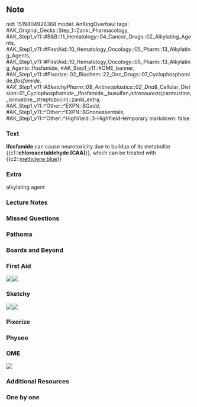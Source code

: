 ## Note
nid: 1519404926368
model: AnKingOverhaul
tags: #AK_Original_Decks::Step_1::Zanki_Pharmacology, #AK_Step1_v11::#B&B::11_Hematology::04_Cancer_Drugs::02_Alkylating_Agents, #AK_Step1_v11::#FirstAid::10_Hematology_Oncology::05_Pharm::13_Alkylating_Agents, #AK_Step1_v11::#FirstAid::10_Hematology_Oncology::05_Pharm::13_Alkylating_Agents::Ifosfamide, #AK_Step1_v11::#OME_banner, #AK_Step1_v11::#Pixorize::02_Biochem::22_Onc_Drugs::07_Cyclophosphamide,_Ifosfamide, #AK_Step1_v11::#SketchyPharm::08_Antineoplastics::02_Dna_&_Cellular_Division::01_Cyclophosphamide,_ifosfamide,_busulfan,_nitrosoureas_(carmustine,_lomustine,_streptozocin)::zanki_extra, #AK_Step1_v11::^Other::^EXPN::BGadd, #AK_Step1_v11::^Other::^EXPN::BGnonessentials, #AK_Step1_v11::^Other::^HighYield::3-HighYield-temporary
markdown: false

### Text
<b>Ifosfamide</b> can cause neurotoxicity due to buildup of its
metabolite {{c1::<b>chloroacetaldehyde (CAA)</b>}}, which can be
treated with {{c2::<u>methylene blue</u>}}

### Extra
<div>
  alkylating agent
</div>

### Lecture Notes


### Missed Questions


### Pathoma


### Boards and Beyond


### First Aid
<img src="paste-183068686024707.jpg"><img src=
"paste-71386651426819.jpg">

### Sketchy
<img src="paste-359858129862657.jpg" class="resizer"><img src=
"paste-ad14b6d0922f1d7fd590079a8c8780ffd0ca15d3.png" class=
"resizer">

### Pixorize


### Physeo


### OME
<div class="ome-widget">
  <a href="https://onlinemeded.org?ref=anki"><img src=
  "_OME_AnkiFlashcards_General_3.png"></a>
</div>

### Additional Resources


### One by one


